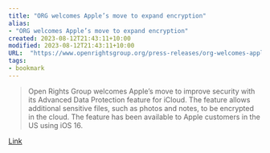 ```yaml
---
title: "ORG welcomes Apple’s move to expand encryption"
alias:
- "ORG welcomes Apple’s move to expand encryption"
created: 2023-08-12T21:43:11+10:00
modified: 2023-08-12T21:43:11+10:00
URL:  "https://www.openrightsgroup.org/press-releases/org-welcomes-apples-move-to-expand-encryption/"
tags:
- bookmark
---
```


> Open Rights Group welcomes Apple’s move to improve security with its Advanced Data Protection feature for iCloud. The feature allows additional sensitive files, such as photos and notes, to be encrypted in the cloud. The feature has been available to Apple customers in the US using iOS 16.

[Link](https://www.openrightsgroup.org/press-releases/org-welcomes-apples-move-to-expand-encryption/)